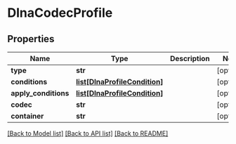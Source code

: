 # DlnaCodecProfile

## Properties
Name | Type | Description | Notes
------------ | ------------- | ------------- | -------------
**type** | **str** |  | [optional] 
**conditions** | [**list[DlnaProfileCondition]**](DlnaProfileCondition.md) |  | [optional] 
**apply_conditions** | [**list[DlnaProfileCondition]**](DlnaProfileCondition.md) |  | [optional] 
**codec** | **str** |  | [optional] 
**container** | **str** |  | [optional] 

[[Back to Model list]](../README.md#documentation-for-models) [[Back to API list]](../README.md#documentation-for-api-endpoints) [[Back to README]](../README.md)

